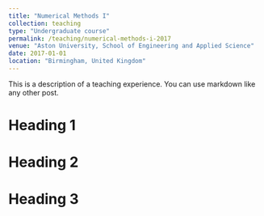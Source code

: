 ```yaml
---
title: "Numerical Methods I"
collection: teaching
type: "Undergraduate course"
permalink: /teaching/numerical-methods-i-2017
venue: "Aston University, School of Engineering and Applied Science"
date: 2017-01-01
location: "Birmingham, United Kingdom"
---
```


This is a description of a teaching experience. You can use markdown like any other post.

Heading 1
======

Heading 2
======

Heading 3
======